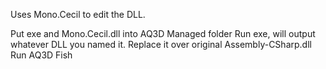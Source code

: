 Uses Mono.Cecil to edit the DLL.

Put exe and Mono.Cecil.dll into AQ3D Managed folder
Run exe, will output whatever DLL you named it.
Replace it over original Assembly-CSharp.dll
Run AQ3D
Fish
